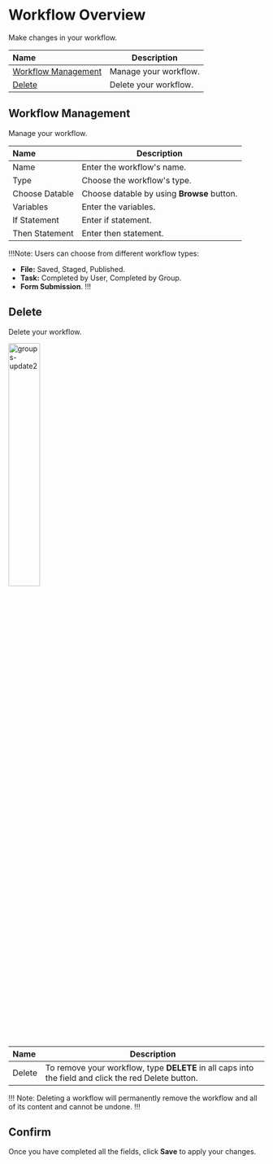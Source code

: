 # Workflow Overview

Make changes in your workflow. 

**Name** | **Description** 
:--- | ---
<a href="/admin/settings/workflow/workflow-overview/#workflow-management">Workflow Management</a> | Manage your workflow.
<a href="/admin/settings/workflow/workflow-overview/#delete">Delete</a> | Delete your workflow.

## Workflow Management

Manage your workflow.

**Name** | **Description** 
:--- | ---
Name | Enter the workflow's name.
Type | Choose the workflow's type.
Choose Datable | Choose datable by using **Browse** button.
Variables | Enter the variables.
If Statement | Enter if statement.
Then Statement | Enter then statement.

!!!Note:
Users can choose from different workflow types:
- **File:** Saved, Staged, Published.
- **Task:** Completed by User, Completed by Group.
- **Form Submission**.
!!!

## Delete

Delete your workflow.

<img src="../../../images/groups-update2.jpg" alt="groups-update2" style="width: 35%; display: block"></a>

**Name** | **Description** 
:--- | ---
Delete | To remove your workflow, type **DELETE** in all caps into the field and click the red Delete button.

!!! Note:
Deleting a workflow will permanently remove the workflow and all of its content and cannot be undone.
!!!

## Confirm

Once you have completed all the fields, click **Save** to apply your changes.
